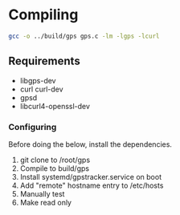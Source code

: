 # Compiling

```bash
gcc -o ../build/gps gps.c -lm -lgps -lcurl
```
## Requirements

* libgps-dev
* curl curl-dev
* gpsd
* libcurl4-openssl-dev

### Configuring

Before doing the below, install the dependencies.

1. git clone to /root/gps
2. Compile to build/gps
3. Install systemd/gpstracker.service on boot
4. Add "remote" hostname entry to /etc/hosts
5. Manually test
6. Make read only

